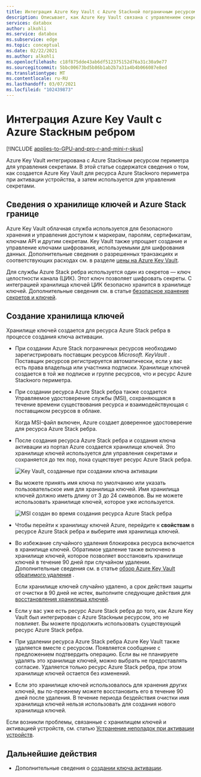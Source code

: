 ```yaml
---
title: Интеграция Azure Key Vault с Azure Stackной пограничным ресурсом и активацией устройства
description: Описывает, как Azure Key Vault связана с управлением секретами во время активации Azure Stack устройства Pro.
services: databox
author: alkohli
ms.service: databox
ms.subservice: edge
ms.topic: conceptual
ms.date: 02/22/2021
ms.author: alkohli
ms.openlocfilehash: c18f875dde43ab6df512375152d76a31c30a9e77
ms.sourcegitcommit: 5bbc00673bd5b86b1ab2b7a31a4b4b066087e8ed
ms.translationtype: MT
ms.contentlocale: ru-RU
ms.lasthandoff: 03/07/2021
ms.locfileid: "102439873"
---
```

# <a name="azure-key-vault-integration-with-azure-stack-edge"></a>Интеграция Azure Key Vault с Azure Stackным ребром 

[!INCLUDE [applies-to-GPU-and-pro-r-and-mini-r-skus](../../includes/azure-stack-edge-applies-to-gpu-pro-r-mini-r-sku.md)]

Azure Key Vault интегрирована с Azure Stackным ресурсом периметра для управления секретами. В этой статье содержатся сведения о том, как создается Azure Key Vault для ресурса Azure Stackного периметра при активации устройства, а затем используется для управления секретами. 


## <a name="about-key-vault-and-azure-stack-edge"></a>Сведения о хранилище ключей и Azure Stack границе

Azure Key Vault облачная служба используется для безопасного хранения и управления доступом к маркерам, паролям, сертификатам, ключам API и другим секретам. Key Vault также упрощает создание и управление ключами шифрования, используемыми для шифрования данных. Дополнительные сведения о разрешенных транзакциях и соответствующих расходах см. в разделе [цены на Azure Key Vault](https://azure.microsoft.com/pricing/details/key-vault/).

Для службы Azure Stack ребра используется один из секретов — ключ целостности канала (ЦИК). Этот ключ позволяет шифровать секреты. С интеграцией хранилища ключей ЦИК безопасно хранится в хранилище ключей. Дополнительные сведения см. в статье [безопасное хранение секретов и ключей](../key-vault/general/overview.md#securely-store-secrets-and-keys).


## <a name="key-vault-creation"></a>Создание хранилища ключей

Хранилище ключей создается для ресурса Azure Stack ребра в процессе создания ключа активации. 

- При создании Azure Stack пограничных ресурсов необходимо зарегистрировать поставщик ресурсов *Microsoft. KeyVault* . Поставщик ресурсов регистрируется автоматически, если у вас есть права владельца или участника подписки. Хранилище ключей создается в той же подписке и группе ресурсов, что и ресурс Azure Stackного периметра. 

- При создании ресурса Azure Stack ребра также создается Управляемое удостоверение службы (MSI), сохраняющаяся в течение времени существования ресурса и взаимодействующая с поставщиком ресурсов в облаке. 

    Когда MSI-файл включен, Azure создает доверенное удостоверение для ресурса Azure Stack ребра.

- После создания ресурса Azure Stack ребра и создания ключа активации из портал Azure создается хранилище ключей. Это хранилище ключей используется для управления секретами и сохраняется до тех пор, пока существует ресурс Azure Stack ребра. 

    ![Key Vault, созданные при создании ключа активации](media/azure-stack-edge-gpu-deploy-prep/azure-stack-edge-resource-3.png)

- Вы можете принять имя ключа по умолчанию или указать пользовательское имя для хранилища ключей. Имя хранилища ключей должно иметь длину от 3 до 24 символов. Вы не можете использовать хранилище ключей, которое уже используется. <!--The MSI is then used to authenticate to key vault to retrieve secrets.--> 

    ![MSI создан во время создания ресурса Azure Stack ребра](media/azure-stack-edge-gpu-deploy-prep/create-resource-8.png)

- Чтобы перейти к хранилищу ключей Azure, перейдите к **свойствам** в ресурсе Azure Stack ребра и выберите имя хранилища ключей. 

- Во избежание случайного удаления блокировка ресурса включается в хранилище ключей. Обратимое удаление также включено в хранилище ключей, которое позволяет восстановить хранилище ключей в течение 90 дней при случайном удалении. Дополнительные сведения см. в статье [обзор Azure Key Vault обратимого удаления](../key-vault/general/soft-delete-overview.md) .

    Если хранилище ключей случайно удалено, а срок действия защиты от очистки в 90 дней не истек, выполните следующие действия для [восстановления хранилища ключей](../key-vault/general/key-vault-recovery.md#list-recover-or-purge-soft-deleted-secrets-keys-and-certificates). 

- Если у вас уже есть ресурс Azure Stack ребра до того, как Azure Key Vault был интегрирован с Azure Stackным ресурсом, это не повлияет. Вы можете продолжить использовать существующий ресурс Azure Stack ребра. 

- При удалении ресурса Azure Stack ребра Azure Key Vault также удаляется вместе с ресурсом. Появляется сообщение с предложением подтвердить операцию. Если вы не планируете удалять это хранилище ключей, можно выбрать не предоставлять согласие. Удаляется только ресурс Azure Stack ребра, при этом хранилище ключей остается без изменений. 

- Если это хранилище ключей использовалось для хранения других ключей, вы по-прежнему можете восстановить его в течение 90 дней после удаления. В течение периода бездействия очистки имя хранилища ключей нельзя использовать для создания нового хранилища ключей.

Если возникли проблемы, связанные с хранилищем ключей и активацией устройств, см. статью [Устранение неполадок при активации устройств](azure-stack-edge-gpu-troubleshoot-activation.md).

<!--## Key vault secret management

When you generate an activation key, the following events occur:

1. You request an activation key in the Azure portal. The request is then sent to Key Vault resource provider. 
1. A standard tier key vault with access policy is created and is locked by default. This key vault uses the default name or the custom name that you specified.
1. The key vault authenticates with MSI the request to generate activation key. The MSI is also added to the key vault access policy and a channel integrity key is generated and placed in the key vault.
1. The activation key is returned to the Azure portal. You can then copy this key and use it in the local UI to activate your device.-->



## <a name="next-steps"></a>Дальнейшие действия

- Дополнительные сведения о [создании ключа активации](azure-stack-edge-gpu-deploy-prep.md#get-the-activation-key).
